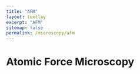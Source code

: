 ```yaml
---
title: "AFM"
layout: textlay
excerpt: "AFM"
sitemap: false
permalink: /microscopy/afm
---
```


# Atomic Force Microscopy


